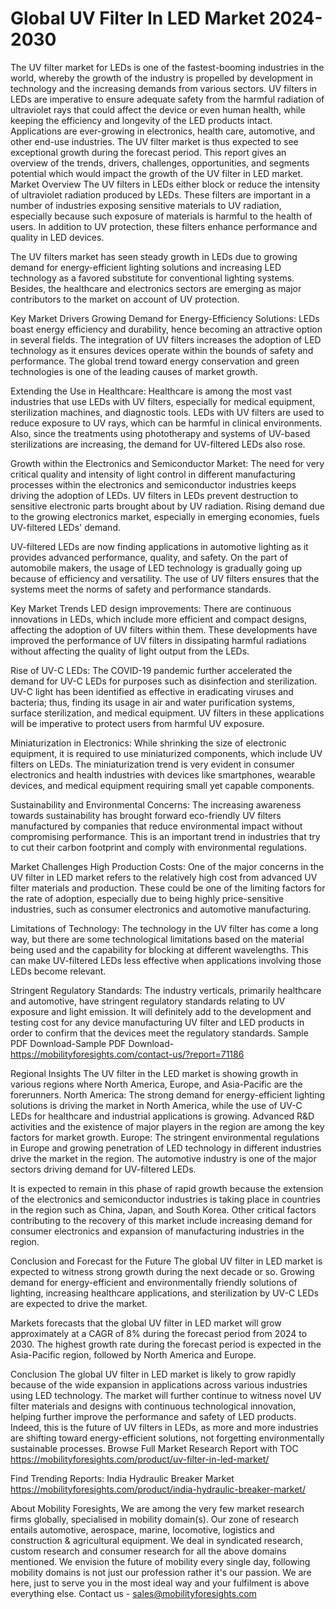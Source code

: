 # Global UV Filter In LED Market 2024-2030
The UV filter market for LEDs is one of the fastest-booming industries in the world, whereby the growth of the industry is propelled by development in technology and the increasing demands from various sectors. UV filters in LEDs are imperative to ensure adequate safety from the harmful radiation of ultraviolet rays that could affect the device or even human health, while keeping the efficiency and longevity of the LED products intact. Applications are ever-growing in electronics, health care, automotive, and other end-use industries. The UV filter market is thus expected to see exceptional growth during the forecast period. This report gives an overview of the trends, drivers, challenges, opportunities, and segments potential which would impact the growth of the UV filter in LED market.
Market Overview
The UV filters in LEDs either block or reduce the intensity of ultraviolet radiation produced by LEDs. These filters are important in a number of industries exposing sensitive materials to UV radiation, especially because such exposure of materials is harmful to the health of users. In addition to UV protection, these filters enhance performance and quality in LED devices.


The UV filters market has seen steady growth in LEDs due to growing demand for energy-efficient lighting solutions and increasing LED technology as a favored substitute for conventional lighting systems. Besides, the healthcare and electronics sectors are emerging as major contributors to the market on account of UV protection.


Key Market Drivers
Growing Demand for Energy-Efficiency Solutions: LEDs boast energy efficiency and durability, hence becoming an attractive option in several fields. The integration of UV filters increases the adoption of LED technology as it ensures devices operate within the bounds of safety and performance. The global trend toward energy conservation and green technologies is one of the leading causes of market growth.


Extending the Use in Healthcare: Healthcare is among the most vast industries that use LEDs with UV filters, especially for medical equipment, sterilization machines, and diagnostic tools. LEDs with UV filters are used to reduce exposure to UV rays, which can be harmful in clinical environments. Also, since the treatments using phototherapy and systems of UV-based sterilizations are increasing, the demand for UV-filtered LEDs also rose.


Growth within the Electronics and Semiconductor Market: The need for very critical quality and intensity of light control in different manufacturing processes within the electronics and semiconductor industries keeps driving the adoption of LEDs. UV filters in LEDs prevent destruction to sensitive electronic parts brought about by UV radiation. Rising demand due to the growing electronics market, especially in emerging economies, fuels UV-filtered LEDs' demand.


UV-filtered LEDs are now finding applications in automotive lighting as it provides advanced performance, quality, and safety. On the part of automobile makers, the usage of LED technology is gradually going up because of efficiency and versatility. The use of UV filters ensures that the systems meet the norms of safety and performance standards.


Key Market Trends
LED design improvements: There are continuous innovations in LEDs, which include more efficient and compact designs, affecting the adoption of UV filters within them. These developments have improved the performance of UV filters in dissipating harmful radiations without affecting the quality of light output from the LEDs.


Rise of UV-C LEDs: The COVID-19 pandemic further accelerated the demand for UV-C LEDs for purposes such as disinfection and sterilization. UV-C light has been identified as effective in eradicating viruses and bacteria; thus, finding its usage in air and water purification systems, surface sterilization, and medical equipment. UV filters in these applications will be imperative to protect users from harmful UV exposure.


Miniaturization in Electronics: While shrinking the size of electronic equipment, it is required to use miniaturized components, which include UV filters on LEDs. The miniaturization trend is very evident in consumer electronics and health industries with devices like smartphones, wearable devices, and medical equipment requiring small yet capable components.


Sustainability and Environmental Concerns: The increasing awareness towards sustainability has brought forward eco-friendly UV filters manufactured by companies that reduce environmental impact without compromising performance. This is an important trend in industries that try to cut their carbon footprint and comply with environmental regulations.


Market Challenges
High Production Costs: One of the major concerns in the UV filter in LED market refers to the relatively high cost from advanced UV filter materials and production. These could be one of the limiting factors for the rate of adoption, especially due to being highly price-sensitive industries, such as consumer electronics and automotive manufacturing.


Limitations of Technology: The technology in the UV filter has come a long way, but there are some technological limitations based on the material being used and the capability for blocking at different wavelengths. This can make UV-filtered LEDs less effective when applications involving those LEDs become relevant.


Stringent Regulatory Standards: The industry verticals, primarily healthcare and automotive, have stringent regulatory standards relating to UV exposure and light emission. It will definitely add to the development and testing cost for any device manufacturing UV filter and LED products in order to confirm that the devices meet the regulatory standards.
Sample PDF Download-Sample PDF Download- https://mobilityforesights.com/contact-us/?report=71186


Regional Insights
The UV filter in the LED market is showing growth in various regions where North America, Europe, and Asia-Pacific are the forerunners.
North America: The strong demand for energy-efficient lighting solutions is driving the market in North America, while the use of UV-C LEDs for healthcare and industrial applications is growing. Advanced R&D activities and the existence of major players in the region are among the key factors for market growth.
Europe: The stringent environmental regulations in Europe and growing penetration of LED technology in different industries drive the market in the region. The automotive industry is one of the major sectors driving demand for UV-filtered LEDs.


It is expected to remain in this phase of rapid growth because the extension of the electronics and semiconductor industries is taking place in countries in the region such as China, Japan, and South Korea. Other critical factors contributing to the recovery of this market include increasing demand for consumer electronics and expansion of manufacturing industries in the region.


Conclusion and Forecast for the Future
The global UV filter in LED market is expected to witness strong growth during the next decade or so. Growing demand for energy-efficient and environmentally friendly solutions of lighting, increasing healthcare applications, and sterilization by UV-C LEDs are expected to drive the market.


Markets forecasts that the global UV filter in LED market will grow approximately at a CAGR of 8% during the forecast period from 2024 to 2030. The highest growth rate during the forecast period is expected in the Asia-Pacific region, followed by North America and Europe.


Conclusion
The global UV filter in LED market is likely to grow rapidly because of the wide expansion in applications across various industries using LED technology. The market will further continue to witness novel UV filter materials and designs with continuous technological innovation, helping further improve the performance and safety of LED products. Indeed, this is the future of UV filters in LEDs, as more and more industries are shifting toward energy-efficient solutions, not forgetting environmentally sustainable processes.
Browse Full Market Research Report with TOC
https://mobilityforesights.com/product/uv-filter-in-led-market/








Find Trending Reports:
India Hydraulic Breaker Market https://mobilityforesights.com/product/india-hydraulic-breaker-market/

















About Mobility Foresights,
We are among the very few market research firms globally, specialised in mobility domain(s). Our zone of research entails automotive, aerospace, marine, locomotive, logistics and construction & agricultural equipment. We deal in syndicated research, custom research and consumer research for all the above domains mentioned.
We envision the future of mobility every single day, following mobility domains is not just our profession rather it's our passion. We are here, just to serve you in the most ideal way and your fulfilment is above everything else. Contact us -  sales@mobilityforesights.com 




